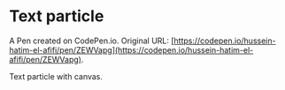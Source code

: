 # Text particle

A Pen created on CodePen.io. Original URL: [https://codepen.io/hussein-hatim-el-afifi/pen/ZEWVapg](https://codepen.io/hussein-hatim-el-afifi/pen/ZEWVapg).

Text particle with canvas.


